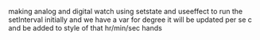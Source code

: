 making analog and digital watch using setstate and useeffect to run the setInterval initially and we have a var for degree it will be updated per se c and be added to style of that hr/min/sec hands